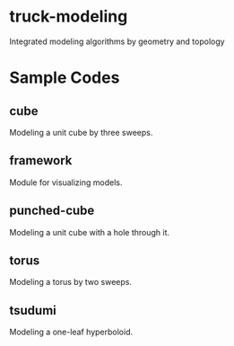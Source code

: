 # truck-modeling
Integrated modeling algorithms by geometry and topology

# Sample Codes
## cube
Modeling a unit cube by three sweeps.
## framework
Module for visualizing models.
## punched-cube
Modeling a unit cube with a hole through it.
## torus
Modeling a torus by two sweeps.
## tsudumi
Modeling a one-leaf hyperboloid.
